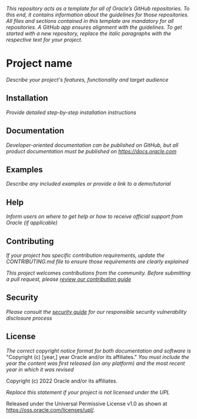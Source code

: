 *This repository acts as a template for all of Oracle’s GitHub repositories. To this end, it contains information about the guidelines for those repositories. All files and sections contained in this template are mandatory for all repositories. A GitHub app ensures alignment with the guidelines. To get started with a new repository, replace the italic paragraphs with the respective text for your project.*

# Project name

*Describe your project's features, functionality and target audience*

## Installation

*Provide detailed step-by-step installation instructions*

## Documentation

*Developer-oriented documentation can be published on GitHub, but all product documentation must be published on <https://docs.oracle.com>*

## Examples

*Describe any included examples or provide a link to a demo/tutorial*

## Help

*Inform users on where to get help or how to receive official support from Oracle (if applicable)*

## Contributing

*If your project has specific contribution requirements, update the CONTRIBUTING.md file to ensure those requirements are clearly explained*

*This project welcomes contributions from the community. Before submitting a pull request, please [review our contribution guide](./CONTRIBUTING.md)*

## Security

*Please consult the [security guide](./SECURITY.md) for our responsible security vulnerability disclosure process*

## License

*The correct copyright notice format for both documentation and software is*
    "Copyright (c) [year,] year Oracle and/or its affiliates."
*You must include the year the content was first released (on any platform) and the most recent year in which it was revised*

Copyright (c) 2022 Oracle and/or its affiliates.

*Replace this statement if your project is not licensed under the UPL*

Released under the Universal Permissive License v1.0 as shown at
<https://oss.oracle.com/licenses/upl/>.
